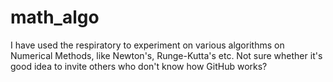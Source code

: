 # math_algo
I have used the respiratory to experiment on various algorithms on Numerical Methods, like Newton's, Runge-Kutta's etc.
Not sure whether it's good idea to invite others who don't know how GitHub works?
